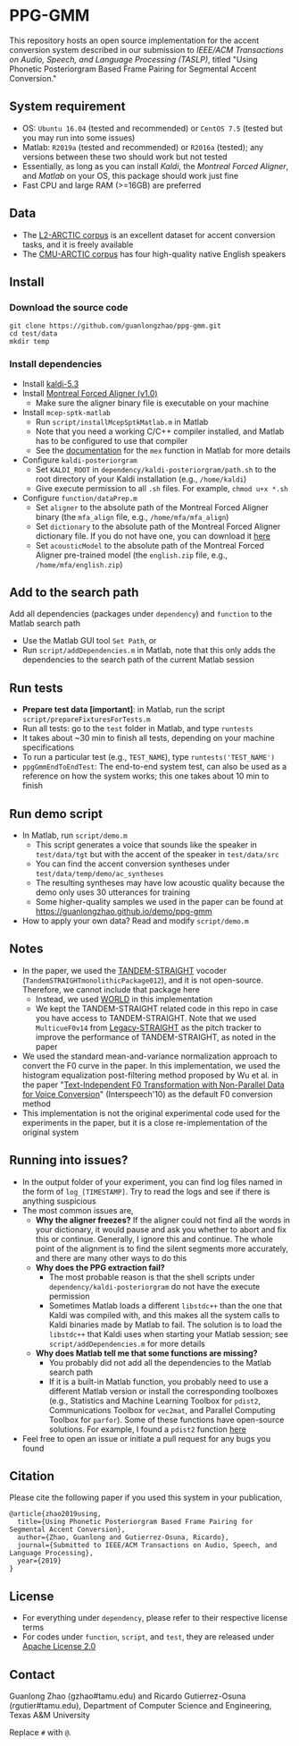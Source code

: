 # PPG-GMM
This repository hosts an open source implementation for the accent conversion system described in our submission to _IEEE/ACM Transactions on Audio, Speech, and Language Processing (TASLP)_, titled "Using Phonetic Posteriorgram Based Frame Pairing for Segmental Accent Conversion."

## System requirement
- OS: `Ubuntu 16.04` (tested and recommended) or `CentOS 7.5` (tested but you may run into some issues)
- Matlab: `R2019a` (tested and recommended) or `R2016a` (tested); any versions between these two should work but not tested
- Essentially, as long as you can install _Kaldi_, the _Montreal Forced Aligner_, and _Matlab_ on your OS, this package should work just fine
- Fast CPU and large RAM (>=16GB) are preferred

## Data
- The [L2-ARCTIC corpus](https://psi.engr.tamu.edu/l2-arctic-corpus/) is an excellent dataset for accent conversion tasks, and it is freely available
- The [CMU-ARCTIC corpus](http://festvox.org/cmu_arctic/) has four high-quality native English speakers

## Install

### Download the source code
```
git clone https://github.com/guanlongzhao/ppg-gmm.git
cd test/data
mkdir temp
```

### Install dependencies
- Install [kaldi-5.3](https://github.com/kaldi-asr/kaldi/tree/5.3)
- Install [Montreal Forced Aligner (v1.0)](https://github.com/MontrealCorpusTools/Montreal-Forced-Aligner/tree/v1.0)
    - Make sure the aligner binary file is executable on your machine
- Install `mcep-sptk-matlab`
    - Run `script/installMcepSptkMatlab.m` in Matlab
    - Note that you need a working C/C++ compiler installed, and Matlab has to be configured to use that compiler
    - See the [documentation](https://www.mathworks.com/help/matlab/ref/mex.html) for the `mex` function in Matlab for more details
- Configure `kaldi-posteriorgram`
    - Set `KALDI_ROOT` in `dependency/kaldi-posteriorgram/path.sh` to the root directory of your Kaldi installation (e.g., `/home/kaldi`)
    - Give execute permission to all `.sh` files. For example, `chmod u+x *.sh`
- Configure `function/dataPrep.m`
    - Set `aligner` to the absolute path of the Montreal Forced Aligner binary (the `mfa_align` file, e.g., `/home/mfa/mfa_align`)
    - Set `dictionary` to the absolute path of the Montreal Forced Aligner dictionary file. If you do not have one, you can download it [here](https://psi.engr.tamu.edu/wp-content/uploads/2019/04/dictionary.txt)
    - Set `acousticModel` to the absolute path of the Montreal Forced Aligner pre-trained model (the `english.zip` file, e.g., `/home/mfa/english.zip`)

## Add to the search path
Add all dependencies (packages under `dependency`) and `function` to the Matlab search path
- Use the Matlab GUI tool `Set Path`, or
- Run `script/addDependencies.m` in Matlab, note that this only adds the dependencies to the search path of the current Matlab session

## Run tests
- **Prepare test data [important]**: in Matlab, run the script `script/prepareFixturesForTests.m`
- Run all tests: go to the `test` folder in Matlab, and type `runtests`
- It takes about ~30 min to finish all tests, depending on your machine specifications
- To run a particular test (e.g., `TEST_NAME`), type `runtests('TEST_NAME')`
- `ppgGmmEndToEndTest`: The end-to-end system test, can also be used as a reference on how the system works; this one takes about 10 min to finish

## Run demo script
- In Matlab, run `script/demo.m`
    - This script generates a voice that sounds like the speaker in `test/data/tgt` but with the accent of the speaker in `test/data/src`
    - You can find the accent conversion syntheses under `test/data/temp/demo/ac_syntheses`
    - The resulting syntheses may have low acoustic quality because the demo only uses 30 utterances for training
    - Some higher-quality samples we used in the paper can be found at https://guanlongzhao.github.io/demo/ppg-gmm
- How to apply your own data? Read and modify `script/demo.m`

## Notes
- In the paper, we used the [TANDEM-STRAIGHT](http://www.wakayama-u.ac.jp/~kawahara/STRAIGHTadv/index_e.html) vocoder (`TandemSTRAIGHTmonolithicPackage012`), and it is not open-source. Therefore, we cannot include that package here
    - Instead, we used [WORLD](https://github.com/mmorise/World) in this implementation
    - We kept the TANDEM-STRAIGHT related code in this repo in case you have access to TANDEM-STRAIGHT. Note that we used `MulticueF0v14` from [Legacy-STRAIGHT](https://github.com/HidekiKawahara/legacy_STRAIGHT) as the pitch tracker to improve the performance of TANDEM-STRAIGHT, as noted in the paper
- We used the standard mean-and-variance normalization approach to convert the F0 curve in the paper. In this implementation, we used the histogram equalization post-filtering method proposed by Wu et al. in the paper "[Text-Independent F0 Transformation with Non-Parallel Data for Voice Conversion](https://www.isca-speech.org/archive/archive_papers/interspeech_2010/i10_1732.pdf)" (Interspeech'10) as the default F0 conversion method
- This implementation is not the original experimental code used for the experiments in the paper, but it is a close re-implementation of the original system

## Running into issues?
- In the output folder of your experiment, you can find log files named in the form of `log_[TIMESTAMP]`. Try to read the logs and see if there is anything suspicious
- The most common issues are,
    - **Why the aligner freezes?** If the aligner could not find all the words in your dictionary, it would pause and ask you whether to abort and fix this or continue. Generally, I ignore this and continue. The whole point of the alignment is to find the silent segments more accurately, and there are many other ways to do this
    - **Why does the PPG extraction fail?**
        - The most probable reason is that the shell scripts under `dependency/kaldi-posteriorgram` do not have the execute permission
        - Sometimes Matlab loads a different `libstdc++` than the one that Kaldi was compiled with, and this makes all the system calls to Kaldi binaries made by Matlab to fail. The solution is to load the `libstdc++` that Kaldi uses when starting your Matlab session; see `script/addDependencies.m` for more details
    - **Why does Matlab tell me that some functions are missing?**
        - You probably did not add all the dependencies to the Matlab search path
        - If it is a built-in Matlab function, you probably need to use a different Matlab version or install the corresponding toolboxes (e.g., Statistics and Machine Learning Toolbox for `pdist2`, Communications Toolbox for `vec2mat`, and Parallel Computing Toolbox for `parfor`). Some of these functions have open-source solutions. For example, I found a `pdist2` function [here](https://www.mathworks.com/matlabcentral/mlc-downloads/downloads/submissions/29004/versions/2/previews/FPS_in_image/FPS%20in%20image/Help%20Functions/SearchingMatches/pdist2.m/index.html)
- Feel free to open an issue or initiate a pull request for any bugs you found

## Citation
Please cite the following paper if you used this system in your publication,

```
@article{zhao2019using,
  title={Using Phonetic Posteriorgram Based Frame Pairing for Segmental Accent Conversion},
  author={Zhao, Guanlong and Gutierrez-Osuna, Ricardo},
  journal={Submitted to IEEE/ACM Transactions on Audio, Speech, and Language Processing},
  year={2019}
}
```

## License
- For everything under `dependency`, please refer to their respective license terms
- For codes under `function`, `script`, and `test`, they are released under [Apache License 2.0](http://www.apache.org/licenses/LICENSE-2.0)

## Contact
Guanlong Zhao (gzhao#tamu.edu) and Ricardo Gutierrez-Osuna (rgutier#tamu.edu), Department of Computer Science and Engineering, Texas A&M University

Replace `#` with `@`.
